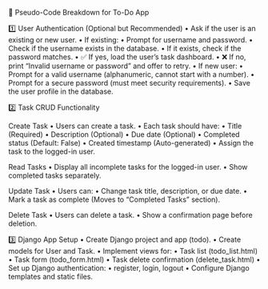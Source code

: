 📝 Pseudo-Code Breakdown for To-Do App

1️⃣ User Authentication (Optional but Recommended)
	•	Ask if the user is an existing or new user.
	•	If existing:
	•	Prompt for username and password.
	•	Check if the username exists in the database.
	•	If it exists, check if the password matches.
	•	✅ If yes, load the user’s task dashboard.
	•	❌ If no, print “Invalid username or password” and offer to retry.
	•	If new user:
	•	Prompt for a valid username (alphanumeric, cannot start with a number).
	•	Prompt for a secure password (must meet security requirements).
	•	Save the user profile in the database.

2️⃣ Task CRUD Functionality

Create Task
	•	Users can create a task.
	•	Each task should have:
	•	Title (Required)
	•	Description (Optional)
	•	Due date (Optional)
	•	Completed status (Default: False)
	•	Created timestamp (Auto-generated)
	•	Assign the task to the logged-in user.

Read Tasks
	•	Display all incomplete tasks for the logged-in user.
	•	Show completed tasks separately.

Update Task
	•	Users can:
	•	Change task title, description, or due date.
	•	Mark a task as complete (Moves to “Completed Tasks” section).

Delete Task
	•	Users can delete a task.
	•	Show a confirmation page before deletion.

3️⃣ Django App Setup
	•	Create Django project and app (todo).
	•	Create models for User and Task.
	•	Implement views for:
	•	Task list (todo_list.html)
	•	Task form (todo_form.html)
	•	Task delete confirmation (delete_task.html)
	•	Set up Django authentication:
	•	register, login, logout
	•	Configure Django templates and static files.        